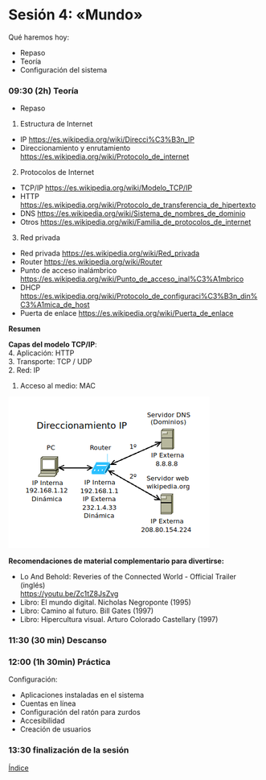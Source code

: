# Sesión 4: «Mundo»

Qué haremos hoy:
- Repaso
- Teoría
- Configuración del sistema

### 09:30 (2h) Teoría 

- Repaso

1. Estructura de Internet
- IP https://es.wikipedia.org/wiki/Direcci%C3%B3n_IP  
- Direccionamiento y enrutamiento https://es.wikipedia.org/wiki/Protocolo_de_internet  

2. Protocolos de Internet  
- TCP/IP https://es.wikipedia.org/wiki/Modelo_TCP/IP  
- HTTP https://es.wikipedia.org/wiki/Protocolo_de_transferencia_de_hipertexto  
- DNS https://es.wikipedia.org/wiki/Sistema_de_nombres_de_dominio
- Otros https://es.wikipedia.org/wiki/Familia_de_protocolos_de_internet  

3. Red privada
- Red privada https://es.wikipedia.org/wiki/Red_privada
- Router https://es.wikipedia.org/wiki/Router  
- Punto de acceso inalámbrico https://es.wikipedia.org/wiki/Punto_de_acceso_inal%C3%A1mbrico  
- DHCP https://es.wikipedia.org/wiki/Protocolo_de_configuraci%C3%B3n_din%C3%A1mica_de_host  
- Puerta de enlace https://es.wikipedia.org/wiki/Puerta_de_enlace  

**Resumen**  

**Capas del modelo TCP/IP**:  
4. Aplicación: HTTP  
3. Transporte: TCP / UDP  
2. Red: IP  
1. Acceso al medio: MAC  


![Direccionamiento IP](../recursos/ip.png) 

**Recomendaciones de material complementario para divertirse:** 
- Lo And Behold: Reveries of the Connected World - Official Trailer (inglés)  
https://youtu.be/Zc1tZ8JsZvg  
- Libro: El mundo digital. Nicholas Negroponte (1995)  
- Libro: Camino al futuro. Bill Gates (1997)  
- Libro: Hipercultura visual. Arturo Colorado Castellary (1997)  

### 11:30 (30 min) Descanso

### 12:00 (1h 30min) Práctica

Configuración:  
- Aplicaciones instaladas en el sistema
- Cuentas en línea
- Configuración del ratón para zurdos
- Accesibilidad
- Creación de usuarios

### 13:30 finalización de la sesión

[Índice](../README.md)